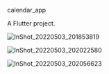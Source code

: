  calendar_app

A Flutter project.

![InShot_20220503_201853819](https://user-images.githubusercontent.com/81470344/166508985-7bb97f36-d21c-45e9-883e-0d21636178a9.jpg)

![InShot_20220503_202022580](https://user-images.githubusercontent.com/81470344/166509129-b384e088-3142-44c3-a6ec-723b43983b5d.jpg)

![InShot_20220503_202056623](https://user-images.githubusercontent.com/81470344/166509392-61dcf90d-4f40-46ff-b9d0-76ea80dbf1b8.jpg)
